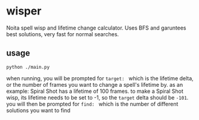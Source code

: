 # wisper
Noita spell wisp and lifetime change calculator.
Uses BFS and garuntees best solutions, very fast for normal searches.

## usage

```
python ./main.py
```

when running, you will be prompted for `target: ` which is the lifetime delta, or the number of frames you want to change a spell's lifetime by. as an example: Spiral Shot has a lifetime of 100 frames. to make a Spiral Shot wisp, its lifetime needs to be set to -1, so the `target` delta should be `-101`. you will then be prompted for `find: ` which is the number of different solutions you want to find 
